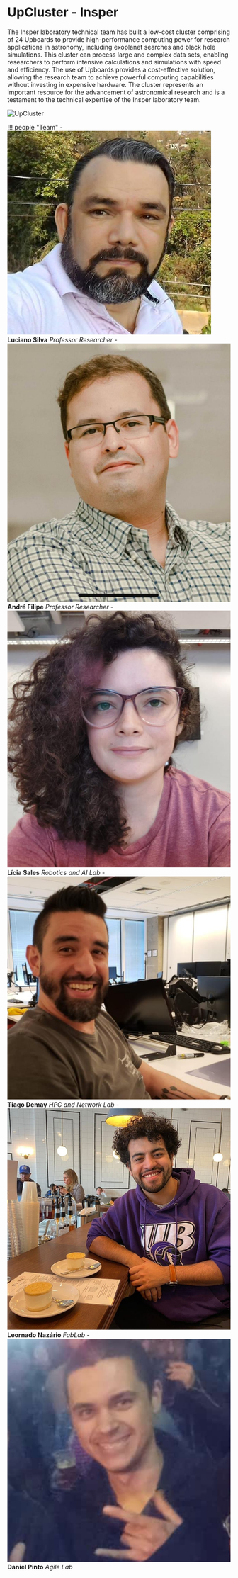 # UpCluster - Insper

The Insper laboratory technical team has built a low-cost cluster comprising of 24 Upboards to provide high-performance computing power for research applications in astronomy, including exoplanet searches and black hole simulations. This cluster can process large and complex data sets, enabling researchers to perform intensive calculations and simulations with speed and efficiency. The use of Upboards provides a cost-effective solution, allowing the research team to achieve powerful computing capabilities without investing in expensive hardware. The cluster represents an important resource for the advancement of astronomical research and is a testament to the technical expertise of the Insper laboratory team.

![UpCluster](imgs/cluster_.gif)



!!! people "Team"
    - ![Luciano Silva](imgs/Luciano.jpeg) **Luciano Silva** *Professor Researcher*
    - ![André Filipe](imgs/andre.jpeg) **André Filipe** *Professor Researcher*
    - ![Lícia Sales](imgs/Licia.jpeg) **Lícia Sales** *Robotics and AI Lab*
    - ![Tiago Demay](imgs/Demay.jpg) **Tiago Demay** *HPC and Network Lab*
    - ![Leornado Nazário](imgs/Leonardo.jpeg) **Leornado Nazário** *FabLab*
    - ![Daniel](imgs/Daniel.jpg) **Daniel Pinto** *Agile Lab*
